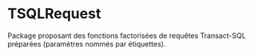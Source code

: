 # TSQLRequest
Package proposant des fonctions factorisées de requêtes Transact-SQL préparées (paramètres nommés par étiquettes). 
